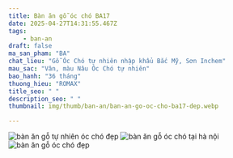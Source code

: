 ```yaml
---
title: Bàn ăn gỗ óc chó BA17
date: 2025-04-27T14:31:55.467Z
tags:
    - ban-an
draft: false
ma_san_pham: "BA"
chat_lieu: "Gỗ Óc Chó tự nhiên nhập khẩu Bắc Mỹ, Sơn Inchem"
mau_sac: "Vân, màu Nâu Óc Chó tự nhiên"
bao_hanh: "36 tháng"
thuong_hieu: "ROMAX"
title_seo: " "
description_seo: " "
thumbnail: img/thumb/ban-an/ban-an-go-oc-cho-ba17-dep.webp

---
```


![bàn ăn gỗ tự nhiên óc chó đẹp](/img/ban-an/ba17/ban-an-go-oc-cho-ba17-1.webp)
![bàn ăn gỗ óc chó tại hà nội](/img/ban-an/ba17/ban-an-go-oc-cho-ba17-2.webp)
![bàn ăn gỗ óc chó đẹp](/img/ban-an/ba17/ban-an-go-oc-cho-ba17-3.webp)